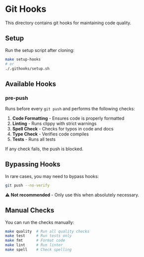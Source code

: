# Git Hooks

This directory contains git hooks for maintaining code quality.

## Setup

Run the setup script after cloning:

```bash
make setup-hooks
# or
./.githooks/setup.sh
```

## Available Hooks

### pre-push

Runs before every `git push` and performs the following checks:

1. **Code Formatting** - Ensures code is properly formatted
2. **Linting** - Runs clippy with strict warnings
3. **Spell Check** - Checks for typos in code and docs
4. **Type Check** - Verifies code compiles
5. **Tests** - Runs all tests

If any check fails, the push is blocked.

## Bypassing Hooks

In rare cases, you may need to bypass hooks:

```bash
git push --no-verify
```

⚠️ **Not recommended** - Only use this when absolutely necessary.

## Manual Checks

You can run the checks manually:

```bash
make quality  # Run all quality checks
make test     # Run tests only
make fmt      # Format code
make lint     # Run linter
make spell    # Check spelling
```

